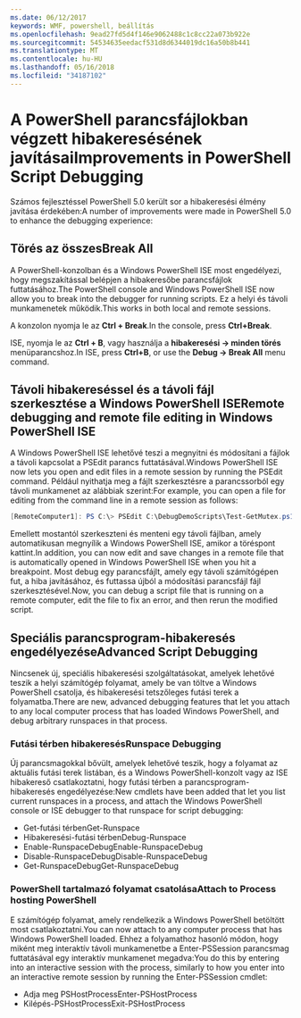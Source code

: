 ```yaml
---
ms.date: 06/12/2017
keywords: WMF, powershell, beállítás
ms.openlocfilehash: 9ead27fd5d4f146e9062488c1c8cc22a073b922e
ms.sourcegitcommit: 54534635eedacf531d8d6344019dc16a50b8b441
ms.translationtype: MT
ms.contentlocale: hu-HU
ms.lasthandoff: 05/16/2018
ms.locfileid: "34187102"
---
```

# <a name="improvements-in-powershell-script-debugging"></a><span data-ttu-id="4c276-102">A PowerShell parancsfájlokban végzett hibakeresésének javításai</span><span class="sxs-lookup"><span data-stu-id="4c276-102">Improvements in PowerShell Script Debugging</span></span>

<span data-ttu-id="4c276-103">Számos fejlesztéssel PowerShell 5.0 került sor a hibakeresési élmény javítása érdekében:</span><span class="sxs-lookup"><span data-stu-id="4c276-103">A number of improvements were made in PowerShell 5.0 to enhance the debugging experience:</span></span>

## <a name="break-all"></a><span data-ttu-id="4c276-104">Törés az összes</span><span class="sxs-lookup"><span data-stu-id="4c276-104">Break All</span></span>

<span data-ttu-id="4c276-105">A PowerShell-konzolban és a Windows PowerShell ISE most engedélyezi, hogy megszakítással belépjen a hibakeresőbe parancsfájlok futtatásához.</span><span class="sxs-lookup"><span data-stu-id="4c276-105">The PowerShell console and Windows PowerShell ISE now allow you to break into the debugger for running scripts.</span></span> <span data-ttu-id="4c276-106">Ez a helyi és távoli munkamenetek működik.</span><span class="sxs-lookup"><span data-stu-id="4c276-106">This works in both local and remote sessions.</span></span>

<span data-ttu-id="4c276-107">A konzolon nyomja le az **Ctrl + Break**.</span><span class="sxs-lookup"><span data-stu-id="4c276-107">In the console, press **Ctrl+Break**.</span></span>

<span data-ttu-id="4c276-108">ISE, nyomja le az **Ctrl + B**, vagy használja a **hibakeresési -> minden törés** menüparancshoz.</span><span class="sxs-lookup"><span data-stu-id="4c276-108">In ISE, press **Ctrl+B**, or use the **Debug -> Break All** menu command.</span></span>

## <a name="remote-debugging-and-remote-file-editing-in-windows-powershell-ise"></a><span data-ttu-id="4c276-109">Távoli hibakereséssel és a távoli fájl szerkesztése a Windows PowerShell ISE</span><span class="sxs-lookup"><span data-stu-id="4c276-109">Remote debugging and remote file editing in Windows PowerShell ISE</span></span>

<span data-ttu-id="4c276-110">A Windows PowerShell ISE lehetővé teszi a megnyitni és módosítani a fájlok a távoli kapcsolat a PSEdit parancs futtatásával.</span><span class="sxs-lookup"><span data-stu-id="4c276-110">Windows PowerShell ISE now lets you open and edit files in a remote session by running the PSEdit command.</span></span>
<span data-ttu-id="4c276-111">Például nyithatja meg a fájlt szerkesztésre a parancssorból egy távoli munkamenet az alábbiak szerint:</span><span class="sxs-lookup"><span data-stu-id="4c276-111">For example, you can open a file for editing from the command line in a remote session as follows:</span></span>

```powershell
[RemoteComputer1]: PS C:\> PSEdit C:\DebugDemoScripts\Test-GetMutex.ps1
```

<span data-ttu-id="4c276-112">Emellett mostantól szerkeszteni és menteni egy távoli fájlban, amely automatikusan megnyílik a Windows PowerShell ISE, amikor a töréspont kattint.</span><span class="sxs-lookup"><span data-stu-id="4c276-112">In addition, you can now edit and save changes in a remote file that is automatically opened in Windows PowerShell ISE when you hit a breakpoint.</span></span>
<span data-ttu-id="4c276-113">Most debug egy parancsfájlt, amely egy távoli számítógépen fut, a hiba javításához, és futtassa újból a módosítási parancsfájl fájl szerkesztésével.</span><span class="sxs-lookup"><span data-stu-id="4c276-113">Now, you can debug a script file that is running on a remote computer, edit the file to fix an error, and then rerun the modified script.</span></span>

## <a name="advanced-script-debugging"></a><span data-ttu-id="4c276-114">Speciális parancsprogram-hibakeresés engedélyezése</span><span class="sxs-lookup"><span data-stu-id="4c276-114">Advanced Script Debugging</span></span>

<span data-ttu-id="4c276-115">Nincsenek új, speciális hibakeresési szolgáltatásokat, amelyek lehetővé teszik a helyi számítógép folyamat, amely be van töltve a Windows PowerShell csatolja, és hibakeresési tetszőleges futási terek a folyamatba.</span><span class="sxs-lookup"><span data-stu-id="4c276-115">There are new, advanced debugging features that let you attach to any local computer process that has loaded Windows PowerShell, and debug arbitrary runspaces in that process.</span></span>

### <a name="runspace-debugging"></a><span data-ttu-id="4c276-116">Futási térben hibakeresés</span><span class="sxs-lookup"><span data-stu-id="4c276-116">Runspace Debugging</span></span>

<span data-ttu-id="4c276-117">Új parancsmagokkal bővült, amelyek lehetővé teszik, hogy a folyamat az aktuális futási terek listában, és a Windows PowerShell-konzolt vagy az ISE hibakereső csatlakoztatni, hogy futási térben a parancsprogram-hibakeresés engedélyezése:</span><span class="sxs-lookup"><span data-stu-id="4c276-117">New cmdlets have been added that let you list current runspaces in a process, and attach the Windows PowerShell console or ISE debugger to that runspace for script debugging:</span></span>

-   <span data-ttu-id="4c276-118">Get-futási térben</span><span class="sxs-lookup"><span data-stu-id="4c276-118">Get-Runspace</span></span>
-   <span data-ttu-id="4c276-119">Hibakeresési-futási térben</span><span class="sxs-lookup"><span data-stu-id="4c276-119">Debug-Runspace</span></span>
-   <span data-ttu-id="4c276-120">Enable-RunspaceDebug</span><span class="sxs-lookup"><span data-stu-id="4c276-120">Enable-RunspaceDebug</span></span>
-   <span data-ttu-id="4c276-121">Disable-RunspaceDebug</span><span class="sxs-lookup"><span data-stu-id="4c276-121">Disable-RunspaceDebug</span></span>
-   <span data-ttu-id="4c276-122">Get-RunspaceDebug</span><span class="sxs-lookup"><span data-stu-id="4c276-122">Get-RunspaceDebug</span></span>

### <a name="attach-to-process-hosting-powershell"></a><span data-ttu-id="4c276-123">PowerShell tartalmazó folyamat csatolása</span><span class="sxs-lookup"><span data-stu-id="4c276-123">Attach to Process hosting PowerShell</span></span>

<span data-ttu-id="4c276-124">E számítógép folyamat, amely rendelkezik a Windows PowerShell betöltött most csatlakoztatni.</span><span class="sxs-lookup"><span data-stu-id="4c276-124">You can now attach to any computer process that has Windows PowerShell loaded.</span></span> <span data-ttu-id="4c276-125">Ehhez a folyamathoz hasonló módon, hogy miként meg interaktív távoli munkamenetbe a Enter-PSSession parancsmag futtatásával egy interaktív munkamenet megadva:</span><span class="sxs-lookup"><span data-stu-id="4c276-125">You do this by entering into an interactive session with the process, similarly to how you enter into an interactive remote session by running the Enter-PSSession cmdlet:</span></span>

-   <span data-ttu-id="4c276-126">Adja meg PSHostProcess</span><span class="sxs-lookup"><span data-stu-id="4c276-126">Enter-PSHostProcess</span></span>
-   <span data-ttu-id="4c276-127">Kilépés-PSHostProcess</span><span class="sxs-lookup"><span data-stu-id="4c276-127">Exit-PSHostProcess</span></span>
